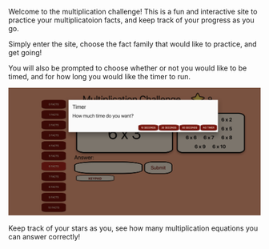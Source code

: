 Welcome to the multiplication challenge! This is a fun and interactive site to practice your multiplicatoion facts, and keep track of your progress as you go.

Simply enter the site, choose the fact family that would like to practice, and get going! 

You will also be prompted to choose whether or not you would like to be timed, and for how long you would like the timer to run.

![Example](./timer-screenshot.png)

Keep track of your stars as you, see how many multiplication equations you can answer correctly!


